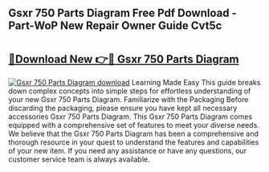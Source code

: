 ## Gsxr 750 Parts Diagram Free Pdf Download - Part-WoP New Repair Owner Guide Cvt5c

# <h2><a href="http://dflxe2t.blite.top/?on=Gsxr+750+Parts+Diagram">🔗Download New 👉🔴 Gsxr 750 Parts Diagram</a></h2>

[![Gsxr 750 Parts Diagram download](https://i.imgur.com/lujVjoI.png)](http://dflxe2t.blite.top/?on=Gsxr+750+Parts+Diagram)
Learning Made Easy This guide breaks down complex concepts into simple steps for effortless understanding of your new Gsxr 750 Parts Diagram. Familiarize with the Packaging Before discarding the packaging, please ensure you have kept all necessary accessories Gsxr 750 Parts Diagram. This Gsxr 750 Parts Diagram comes equipped with a comprehensive set of features to meet your diverse needs. We believe that the Gsxr 750 Parts Diagram has been a comprehensive and thorough resource in your quest to understand the features and capabilities of your new item. If you need any assistance or have any questions, our customer service team is always available.
